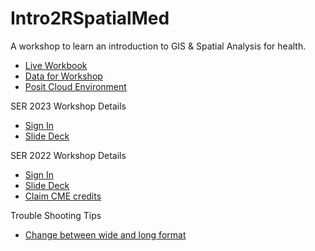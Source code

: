 # Intro2RSpatialMed

A workshop to learn an introduction to GIS & Spatial Analysis for health. 

- [Live Workbook](https://makosak.github.io/Intro2RSpatialMed)
- [Data for Workshop](https://github.com/Makosak/Intro2RSpatialMed/tree/main/data)
- [Posit Cloud Environment](https://posit.cloud/content/6095690)

SER 2023 Workshop Details

- [Sign In](https://docs.google.com/forms/d/1eUL4kHaujNVgLnlmSA9zRkSVLp-s1OPoAIls0_gDDEc/edit)
- [Slide Deck](https://docs.google.com/presentation/d/1Og-RmBloA2_thTKQIP9dAfVMBf_tS39U1V6ZlbVLWrY/edit#slide=id.p)

SER 2022 Workshop Details

- [Sign In](https://docs.google.com/forms/d/e/1FAIpQLSf_TC0sxXDriCbnRtol6exTMzRZTugSMoctoz1uu0cijnktAQ/viewform)
- [Slide Deck](https://docs.google.com/presentation/d/1c1RirI9Jk_Pk99n2nuCIFZYoeBRzfHat6nR6-ZQGhrI/edit?usp=sharing)
- [Claim CME credits](https://cme.uchicago.edu/SpatialAnalysis22)

Trouble Shooting Tips
- [Change between wide and long format](http://www.cookbook-r.com/Manipulating_data/Converting_data_between_wide_and_long_format/)
